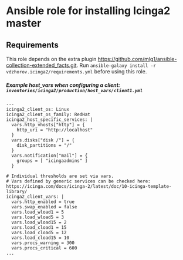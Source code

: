 # Ansible role for installing Icinga2 master

## Requirements

This role depends on the extra plugin https://github.com/mlg1/ansible-collection-extended_facts.git.
Run `ansible-galaxy install -r vdzhorov.icinga2/requirements.yml` before using this role.

##### Example host_vars when configuring a client: `inventories/icinga2/production/host_vars/client1.yml`

```
---
icinga2_client_os: Linux
icinga2_client_os_family: RedHat
icinga2_host_specific_services: |
  vars.http_vhosts["http"] = {
    http_uri = "http://localhost"
  }
  vars.disks["disk /"] = {
    disk_partitions = "/"
  }
  vars.notification["mail"] = {
    groups = [ "icingaadmins" ]
  }

# Individual thresholds are set via vars.
# Vars defined by generic services can be checked here: https://icinga.com/docs/icinga-2/latest/doc/10-icinga-template-library/
icinga2_client_vars: |
  vars.http_enabled = true
  vars.swap_enabled = false
  vars.load_wload1 = 5
  vars.load_wload5 = 3
  vars.load_wload15 = 2
  vars.load_cload1 = 15
  vars.load_cload5 = 12
  vars.load_cload15 = 10
  vars.procs_warning = 300
  vars.procs_critical = 600
...
```
